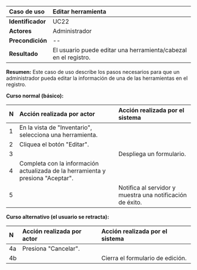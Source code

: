 | **Caso de uso**   | **Editar herramienta**                                          |
| :---------------- | :-------------------------------------------------------------- |
| **Identificador** | UC22                                                            |
| **Actores**       | Administrador                                                   |
| **Precondición**  | --                                                              |
| **Resultado**     | El usuario puede editar una herramienta/cabezal en el registro. |

**Resumen:**
Este caso de uso describe los pasos necesarios para que un administrador pueda editar la información de una de las herramientas en el registro.

**Curso normal (básico):**

| **N** | **Acción realizada por actor**                                                  | **Acción realizada por el sistema**                       |
| :---- | :------------------------------------------------------------------------------ | :-------------------------------------------------------- |
| 1     | En la vista de "Inventario", selecciona una herramienta.                        |                                                           |
| 2     | Cliquea el botón "Editar".                                                      |                                                           |
| 3     |                                                                                 | Despliega un formulario.                                  |
| 4     | Completa con la información actualizada de la herramienta y presiona "Aceptar". |                                                           |
| 5     |                                                                                 | Notifica al servidor y muestra una notificación de éxito. |

**Curso alternativo (el usuario se retracta):**

| **N** | **Acción realizada por actor** | **Acción realizada por el sistema** |
| :---- | :----------------------------- | :---------------------------------- |
| 4a    | Presiona "Cancelar".           |                                     |
| 4b    |                                | Cierra el formulario de edición.    |
